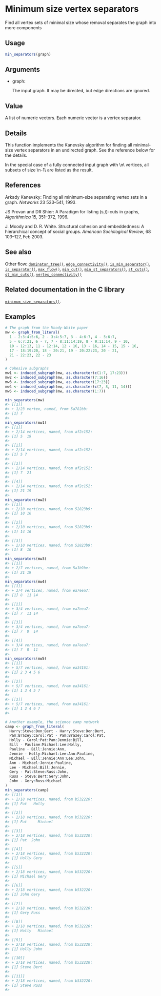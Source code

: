 # Minimum size vertex separators

Find all vertex sets of minimal size whose removal separates the graph
into more components

## Usage

``` r
min_separators(graph)
```

## Arguments

- graph:

  The input graph. It may be directed, but edge directions are ignored.

## Value

A list of numeric vectors. Each numeric vector is a vertex separator.

## Details

This function implements the Kanevsky algorithm for finding all
minimal-size vertex separators in an undirected graph. See the reference
below for the details.

In the special case of a fully connected input graph with \\n\\
vertices, all subsets of size \\n-1\\ are listed as the result.

## References

Arkady Kanevsky: Finding all minimum-size separating vertex sets in a
graph. *Networks* 23 533–541, 1993.

JS Provan and DR Shier: A Paradigm for listing (s,t)-cuts in graphs,
*Algorithmica* 15, 351–372, 1996.

J. Moody and D. R. White. Structural cohesion and embeddedness: A
hierarchical concept of social groups. *American Sociological Review*,
68 103–127, Feb 2003.

## See also

Other flow:
[`dominator_tree()`](https://r.igraph.org/reference/dominator_tree.md),
[`edge_connectivity()`](https://r.igraph.org/reference/edge_connectivity.md),
[`is_min_separator()`](https://r.igraph.org/reference/is_min_separator.md),
[`is_separator()`](https://r.igraph.org/reference/is_separator.md),
[`max_flow()`](https://r.igraph.org/reference/max_flow.md),
[`min_cut()`](https://r.igraph.org/reference/min_cut.md),
[`min_st_separators()`](https://r.igraph.org/reference/min_st_separators.md),
[`st_cuts()`](https://r.igraph.org/reference/st_cuts.md),
[`st_min_cuts()`](https://r.igraph.org/reference/st_min_cuts.md),
[`vertex_connectivity()`](https://r.igraph.org/reference/vertex_connectivity.md)

## Related documentation in the C library

[`minimum_size_separators()`](https://igraph.org/c/html/latest/igraph-Separators.html#igraph_minimum_size_separators).

## Examples

``` r
# The graph from the Moody-White paper
mw <- graph_from_literal(
  1 - 2:3:4:5:6, 2 - 3:4:5:7, 3 - 4:6:7, 4 - 5:6:7,
  5 - 6:7:21, 6 - 7, 7 - 8:11:14:19, 8 - 9:11:14, 9 - 10,
  10 - 12:13, 11 - 12:14, 12 - 16, 13 - 16, 14 - 15, 15 - 16,
  17 - 18:19:20, 18 - 20:21, 19 - 20:22:23, 20 - 21,
  21 - 22:23, 22 - 23
)

# Cohesive subgraphs
mw1 <- induced_subgraph(mw, as.character(c(1:7, 17:23)))
mw2 <- induced_subgraph(mw, as.character(7:16))
mw3 <- induced_subgraph(mw, as.character(17:23))
mw4 <- induced_subgraph(mw, as.character(c(7, 8, 11, 14)))
mw5 <- induced_subgraph(mw, as.character(1:7))

min_separators(mw)
#> [[1]]
#> + 1/23 vertex, named, from 5a782bb:
#> [1] 7
#> 
min_separators(mw1)
#> [[1]]
#> + 2/14 vertices, named, from af2c152:
#> [1] 5  19
#> 
#> [[2]]
#> + 2/14 vertices, named, from af2c152:
#> [1] 5 7
#> 
#> [[3]]
#> + 2/14 vertices, named, from af2c152:
#> [1] 7  21
#> 
#> [[4]]
#> + 2/14 vertices, named, from af2c152:
#> [1] 21 19
#> 
min_separators(mw2)
#> [[1]]
#> + 2/10 vertices, named, from 52823b9:
#> [1] 10 16
#> 
#> [[2]]
#> + 2/10 vertices, named, from 52823b9:
#> [1] 14 16
#> 
#> [[3]]
#> + 2/10 vertices, named, from 52823b9:
#> [1] 8  10
#> 
min_separators(mw3)
#> [[1]]
#> + 2/7 vertices, named, from 5a1b9be:
#> [1] 21 19
#> 
min_separators(mw4)
#> [[1]]
#> + 3/4 vertices, named, from ea7eea7:
#> [1] 8  11 14
#> 
#> [[2]]
#> + 3/4 vertices, named, from ea7eea7:
#> [1] 7  11 14
#> 
#> [[3]]
#> + 3/4 vertices, named, from ea7eea7:
#> [1] 7  8  14
#> 
#> [[4]]
#> + 3/4 vertices, named, from ea7eea7:
#> [1] 7  8  11
#> 
min_separators(mw5)
#> [[1]]
#> + 5/7 vertices, named, from ea34161:
#> [1] 2 3 4 5 6
#> 
#> [[2]]
#> + 5/7 vertices, named, from ea34161:
#> [1] 1 3 4 5 7
#> 
#> [[3]]
#> + 5/7 vertices, named, from ea34161:
#> [1] 1 2 4 6 7
#> 

# Another example, the science camp network
camp <- graph_from_literal(
  Harry:Steve:Don:Bert - Harry:Steve:Don:Bert,
  Pam:Brazey:Carol:Pat - Pam:Brazey:Carol:Pat,
  Holly - Carol:Pat:Pam:Jennie:Bill,
  Bill - Pauline:Michael:Lee:Holly,
  Pauline - Bill:Jennie:Ann,
  Jennie - Holly:Michael:Lee:Ann:Pauline,
  Michael - Bill:Jennie:Ann:Lee:John,
  Ann - Michael:Jennie:Pauline,
  Lee - Michael:Bill:Jennie,
  Gery - Pat:Steve:Russ:John,
  Russ - Steve:Bert:Gery:John,
  John - Gery:Russ:Michael
)
min_separators(camp)
#> [[1]]
#> + 2/18 vertices, named, from b532220:
#> [1] Pat   Holly
#> 
#> [[2]]
#> + 2/18 vertices, named, from b532220:
#> [1] Pat     Michael
#> 
#> [[3]]
#> + 2/18 vertices, named, from b532220:
#> [1] Pat  John
#> 
#> [[4]]
#> + 2/18 vertices, named, from b532220:
#> [1] Holly Gery 
#> 
#> [[5]]
#> + 2/18 vertices, named, from b532220:
#> [1] Michael Gery   
#> 
#> [[6]]
#> + 2/18 vertices, named, from b532220:
#> [1] John Gery
#> 
#> [[7]]
#> + 2/18 vertices, named, from b532220:
#> [1] Gery Russ
#> 
#> [[8]]
#> + 2/18 vertices, named, from b532220:
#> [1] Holly   Michael
#> 
#> [[9]]
#> + 2/18 vertices, named, from b532220:
#> [1] Holly John 
#> 
#> [[10]]
#> + 2/18 vertices, named, from b532220:
#> [1] Steve Bert 
#> 
#> [[11]]
#> + 2/18 vertices, named, from b532220:
#> [1] Steve Russ 
#> 
```
